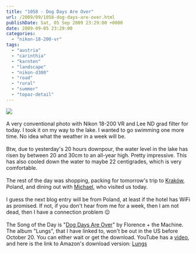 ```yaml
---
title: "1058 - Dog Days Are Over"
url: /2009/09/1058-dog-days-are-over.html
publishDate: Sat, 05 Sep 2009 23:29:00 +0000
date: 2009-09-05 23:29:00
categories: 
  - "nikon-18-200-vr"
tags: 
  - "austria"
  - "carinthia"
  - "karnten"
  - "landscape"
  - "nikon-d300"
  - "road"
  - "rural"
  - "summer"
  - "topaz-detail"
---
```

<a href="https://d25zfm9zpd7gm5.cloudfront.net/1200x1200/2009/20090905_171510_ps.jpg" target="_blank"><img src="https://d25zfm9zpd7gm5.cloudfront.net/0600x0600/2009/20090905_171510_ps.jpg"/></a><br/><br/>A very conventional photo with Nikon 18-200 VR and Lee ND grad filter for today. I took it on my way to the lake. I wanted to go swimming one more time. No idea what the weather in a week will be.<br/><br/>Btw, due to yesterday's 20 hours downpour, the water level in the lake has risen by between 20 and 30cm to an all-year high. Pretty impressive. This has also cooled down the water to maybe 22 centigrades, which is very comfortable.<br/><br/> The rest of the day was shopping, packing for tomorrow's trip to <a href="http://en.wikipedia.org/wiki/Krak%C3%B3w" target="_blank">Kraków</a>, Poland, and dining out with <a href="/2007/12/425-michael-and-happy-fish.html" target="_blank">Michael</a>, who visited us today.<br/><br/>I guess the next blog entry will be from Poland, at least if the hotel has WiFi as promised. If not, if you don't hear from me for a week, then I am not dead, then I have a connection problem 😉<br/><br/>The Song of the Day is "<a href="http://www.lyricsmode.com/lyrics/f/florence_and_the_machine/dog_days_are_over.html" target="_blank">Dog Days Are Over</a>" by Florence + the Machine. The album "Lungs", that I have linked to, won't be out in the US before October 20. You can either wait or get the download. YouTube has a <a href="http://www.youtube.com/watch?v=s0ZPTFfpO40" target="_blank">video</a>, and here is the link to Amazon's download version: <a href="http://www.amazon.com/gp/product/B001PB3RU8?ie=UTF8&tag=thedailphotof-20&linkCode=as2&camp=1789&creative=390957&creativeASIN=B001PB3RU8">Lungs</a><img alt="" border="0" height="1" src="http://www.assoc-amazon.com/e/ir?t=thedailphotof-20&l=as2&o=1&a=B001PB3RU8" style="border:none !important; margin:0px !important;" width="1"/>
